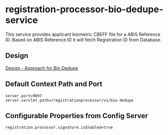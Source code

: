 # registration-processor-bio-dedupe-service

This service provides applicant biometric CBEFF file for a ABIS Reference ID. Based on ABIS Reference ID it will fetch Registration ID from Database.

## Design

[Design - Approach for Bio Dedupe](https://github.com/mosip/registration/blob/master/design/registration-processor/Approach_for_bio_dedupe.md)

## Default Context Path and Port
```
server.port=9097
server.servlet.path=/registrationprocessor/v1/bio-dedupe
```
## Configurable Properties from Config Server
```
registration.processor.signature.isEnabled=true
```
